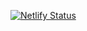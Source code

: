 [![Netlify Status](https://api.netlify.com/api/v1/badges/412fd6a7-569a-46fd-86bf-b0cdb82e24e6/deploy-status)](https://app.netlify.com/sites/kind-engelbart-5f7681/deploys)
